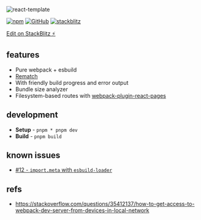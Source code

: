 ![react-template](https://realme-ten.vercel.app/api/v1/banner?colorA=831843&colorB=be185d&textColor=f472b6&title=react-template&subtitle=NEO&desc=build%20spa%20with%20pure%20webpack%20config)


[![npm](https://img.shields.io/npm/v/@aiou/react-template)](https://github.com/neo-hack/react-template/tree/master) [![GitHub](https://img.shields.io/npm/l/@aiou/react-template)](https://github.com/neo-hack/react-template/tree/master) [![stackblitz](https://img.shields.io/badge/%E2%9A%A1%EF%B8%8Fstackblitz-online-blue)](https://stackblitz.com/github/neo-hack/react-template/tree/master)

[Edit on StackBlitz ⚡️](https://stackblitz.com/github/neo-hack/react-template/tree/master)

## features

- Pure webpack + esbuild
- [Rematch](https://github.com/rematch/rematch)
- With friendly build progress and error output
- Bundle size analyzer
- Filesystem-based routes with [webpack-plugin-react-pages](https://github.com/JiangWeixian/webpack-plugin-react-pages)

## development

- **Setup** - `pnpm * pnpm dev`
- **Build** - `pnpm build`

## known issues

- [#12 - `import.meta` with `esbuild-loader`](https://github.com/neo-hack/react-template/issues/12)

## refs

- https://stackoverflow.com/questions/35412137/how-to-get-access-to-webpack-dev-server-from-devices-in-local-network